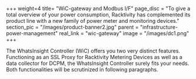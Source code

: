 +++
weight=4
title= "WiC-gateway and Modbus I/F"
page_disc = "To give a total overview of your power consumption, Racktivity has complemented its product line with a new family of power meter and monitoring devices."
section_pic = "/images/product-banner2.jpg"
parent = "infrastructure-power-management"
real_link = "wic-gateway"
image = "/images/dc1.png"
+++


The WhatsInsight Controller (WiC) offers you two very distinct features. Functioning as an SSL Proxy for Racktivity Metering Devices as well as a data collector for DCPM, the WhatsInsight Controller surely fits your needs. Both functionalities will be scrutinized in following paragraphs.

